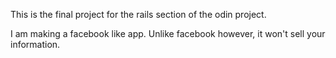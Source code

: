 This is the final project for the rails section of the odin project.

I am making a facebook like app. Unlike facebook however, it won't sell your information. 
